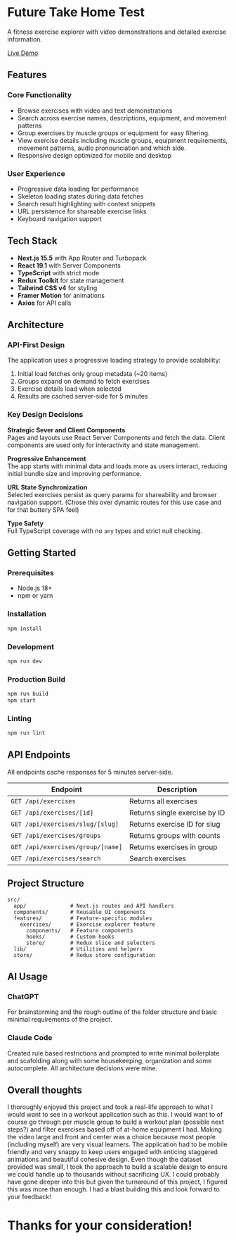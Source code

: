 # Future Take Home Test

A fitness exercise explorer with video demonstrations and detailed exercise information.

[Live Demo](https://future.dexhonsa.me)



## Features

### Core Functionality
- Browse exercises with video and text demonstrations
- Search across exercise names, descriptions, equipment, and movement patterns
- Group exercises by muscle groups or equipment for easy filtering.
- View exercise details including muscle groups, equipment requirements, movement patterns, audio pronounciation and which side.
- Responsive design optimized for mobile and desktop

### User Experience
- Progressive data loading for performance
- Skeleton loading states during data fetches
- Search result highlighting with context snippets
- URL persistence for shareable exercise links
- Keyboard navigation support

## Tech Stack

- **Next.js 15.5** with App Router and Turbopack
- **React 19.1** with Server Components
- **TypeScript** with strict mode
- **Redux Toolkit** for state management
- **Tailwind CSS v4** for styling
- **Framer Motion** for animations
- **Axios** for API calls

## Architecture

### API-First Design
The application uses a progressive loading strategy to provide scalability:
1. Initial load fetches only group metadata (~20 items)
2. Groups expand on demand to fetch exercises
3. Exercise details load when selected
4. Results are cached server-side for 5 minutes

### Key Design Decisions

**Strategic Sever and Client Components**  
Pages and layouts use React Server Components and fetch the data. Client components are used only for interactivity and state management.

**Progressive Enhancement**  
The app starts with minimal data and loads more as users interact, reducing initial bundle size and improving performance.

**URL State Synchronization**  
Selected exercises persist as query params for shareability and browser navigation support. (Chose this over dynamic routes for this use case and for that buttery SPA feel)

**Type Safety**  
Full TypeScript coverage with no `any` types and strict null checking.

## Getting Started

### Prerequisites
- Node.js 18+
- npm or yarn

### Installation
```bash
npm install
```

### Development
```bash
npm run dev
```

### Production Build
```bash
npm run build
npm start
```

### Linting
```bash
npm run lint
```

## API Endpoints

All endpoints cache responses for 5 minutes server-side.

| Endpoint | Description |
|----------|-------------|
| `GET /api/exercises` | Returns all exercises |
| `GET /api/exercises/[id]` | Returns single exercise by ID |
| `GET /api/exercises/slug/[slug]` | Returns exercise ID for slug |
| `GET /api/exercises/groups` | Returns groups with counts |
| `GET /api/exercises/group/[name]` | Returns exercises in group |
| `GET /api/exercises/search` | Search exercises |

## Project Structure

```
src/
  app/              # Next.js routes and API handlers
  components/       # Reusable UI components
  features/         # Feature-specific modules
    exercises/      # Exercise explorer feature
      components/   # Feature components
      hooks/        # Custom hooks
      store/        # Redux slice and selectors
  lib/              # Utilities and helpers
  store/            # Redux store configuration
```

## AI Usage

### ChatGPT
For brainstorming and the rough outline of the folder structure and basic minimal requirements of the project.

### Claude Code
Created rule based restrictions and prompted to write minimal boilerplate and scafolding along with some housekeeping, organization and some autocomplete.  All architecture decisions were mine.

## Overall thoughts
I thoroughly enjoyed this project and took a real-life approach to what I would want to see in a workout application such as this.  I would want to of course go through per muscle group to build a workout plan (possible next steps?) and filter exercises based off of at-home equipment I had.  Making the video large and front and center was a choice because most people (including myself) are very visual learners.  The application had to be mobile friendly and very snappy to keep users engaged with enticing staggered animations and beautiful cohesive design.  Even though the dataset provided was small, I took the approach to build a scalable design to ensure we could handle up to thousands without sacrificing UX. I could probably have gone deeper into this but given the turnaround of this project, I figured this was more than enough.  I had a blast building this and look forward to your feedback! 




# Thanks for your consideration!
